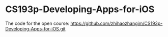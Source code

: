 # CS193p-Developing-Apps-for-iOS

The code for the open course: https://github.com/zhihaozhangim/CS193p-Developing-Apps-for-iOS.git

